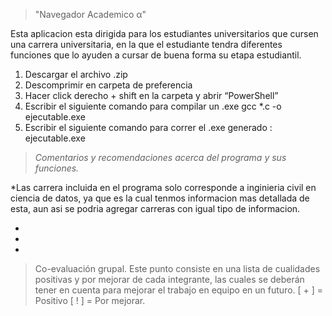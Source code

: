 >"Navegador Academico α"

Esta aplicacion esta dirigida para los estudiantes universitarios que cursen una carrera universitaria, en la que el estudiante tendra diferentes funciones que lo ayuden a cursar de buena forma su etapa estudiantil.

1.	Descargar el archivo .zip
2.	Descomprimir en carpeta de preferencia
3.	Hacer click derecho + shift en la carpeta y abrir “PowerShell”
4.	Escribir el siguiente comando para compilar un .exe
gcc *.c -o ejecutable.exe 
5. Escribir el siguiente comando para correr el .exe generado : ejecutable.exe

>*Comentarios y recomendaciones acerca del programa y sus funciones.*

*Las carrera incluida en el programa solo corresponde a inginieria civil en ciencia de datos, ya que es la cual tenmos informacion mas detallada de esta, aun asi se podria agregar carreras con igual tipo de informacion.

*
*
*



> Co-evaluación grupal.
Este punto consiste en una lista de cualidades positivas y por mejorar de cada integrante, las cuales se deberán tener en cuenta para mejorar el trabajo en equipo en un futuro. [ + ] = Positivo [ ! ] = Por mejorar.


